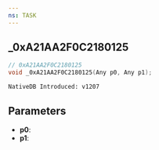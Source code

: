 ```yaml
---
ns: TASK
---
```

## _0xA21AA2F0C2180125

```c
// 0xA21AA2F0C2180125
void _0xA21AA2F0C2180125(Any p0, Any p1);
```

```
NativeDB Introduced: v1207
```

## Parameters
* **p0**:
* **p1**:
